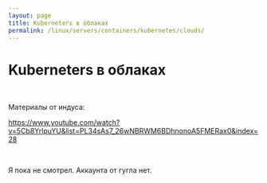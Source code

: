 ```yaml
---
layout: page
title: Kuberneters в облаках
permalink: /linux/servers/containers/kubernetes/clouds/
---
```


# Kuberneters в облаках

<br/>

Материалы от индуса:

https://www.youtube.com/watch?v=5Cb8YrlpuYU&list=PL34sAs7_26wNBRWM6BDhnonoA5FMERax0&index=28

<br/>

Я пока не смотрел. Аккаунта от гугла нет.
